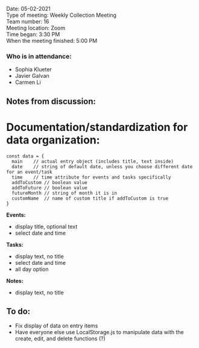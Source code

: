 Date: 05-02-2021 <br>
Type of meeting: Weekly Collection Meeting <br>
Team number: 16 <br>
Meeting location: Zoom <br>
Time began: 3:30 PM <br> 
When the meeting finished: 5:00 PM

### Who is in attendance:
- Sophia Klueter
- Javier Galvan
- Carmen Li

## Notes from discussion:
# Documentation/standardization for data organization:
```
const data = {
  main    // actual entry object (includes title, text inside)
  date    // string of default date, unless you choose different date for an event/task
  time    // time attribute for events and tasks specifically 
  addToCustom // boolean value
  addToFuture // boolean value 
  futureMonth // string of month it is in
  customName  // name of custom title if addToCustom is true 
}
``` 

**Events:**
- display title, optional text 
- select date and time 

**Tasks:**
- display text, no title
- select date and time
- all day option

**Notes:**
- display text, no title

## To do:
- Fix display of data on entry items 
- Have everyone else use LocalStorage.js to manipulate data with the create, edit, and delete functions (?) 
